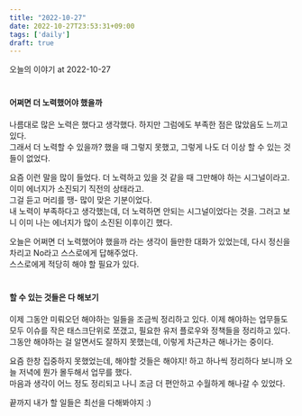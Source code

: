 ```yaml
---
title: "2022-10-27"
date: 2022-10-27T23:53:31+09:00
tags: ['daily']
draft: true
---
```


오늘의 이야기 at 2022-10-27
<!--more--> 

#
#### 어쩌면 더 노력했어야 했을까
나름대로 많은 노력은 했다고 생각했다. 하지만 그럼에도 부족한 점은 많았음도 느끼고 있다.  
그래서 더 노력할 수 있을까? 했을 때 그렇지 못했고, 그렇게 나도 더 이상 할 수 있는 것들이 없었다.

요즘 이런 말을 많이 들었다. 더 노력하고 있을 것 같을 때 그만해야 하는 시그널이라고.
이미 에너지가 소진되기 직전의 상태라고.   
그걸 듣고 머리를 땡- 많이 맞은 기분이었다.  
내 노력이 부족하다고 생각했는데, 더 노력하면 안되는 시그널이었다는 것을.
그러고 보니 이미 나는 에너지가 많이 소진된 이후이긴 했다.

오늘은 어쩌면 더 노력했어야 했을까 라는 생각이 들만한 대화가 있었는데, 다시 정신을 차리고 No라고 스스로에게 답해주었다.  
스스로에게 적당히 해야 할 필요가 있다.


#
#### 할 수 있는 것들은 다 해보기
이제 그동안 미뤄오던 해야하는 일들을 조금씩 정리하고 있다.
이제 해야하는 업무들도 모두 이슈를 작은 태스크단위로 쪼갰고, 필요한 유저 플로우와 정책들을 정리하고 있다.
그동안 해야하는 걸 알면서도 잘하지 못했는데, 이렇게 차근차근 해나가는 중이다.

요즘 한창 집중하지 못했었는데, 해야할 것들은 해야지! 하고 하나씩 정리하다 보니까 오늘 저녁에 뭔가 몰두해서 업무를 했다.  
마음과 생각이 어느 정도 정리되고 나니 조금 더 편안하고 수월하게 해나갈 수 있었다.

끝까지 내가 할 일들은 최선을 다해봐야지 :) 